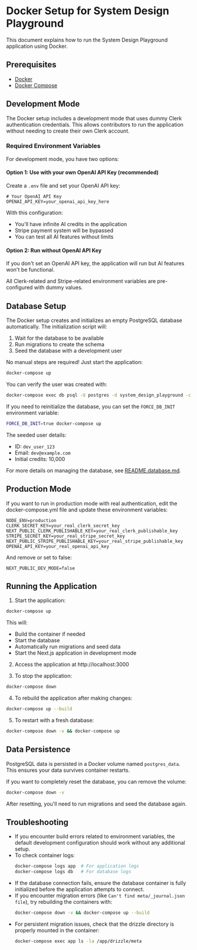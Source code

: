 # Docker Setup for System Design Playground

This document explains how to run the System Design Playground application using Docker.

## Prerequisites

- [Docker](https://docs.docker.com/get-docker/)
- [Docker Compose](https://docs.docker.com/compose/install/)

## Development Mode

The Docker setup includes a development mode that uses dummy Clerk authentication credentials. This allows contributors to run the application without needing to create their own Clerk account.

### Required Environment Variables

For development mode, you have two options:

#### Option 1: Use with your own OpenAI API Key (recommended)

Create a `.env` file and set your OpenAI API key:

```
# Your OpenAI API Key
OPENAI_API_KEY=your_openai_api_key_here
```

With this configuration:
- You'll have infinite AI credits in the application
- Stripe payment system will be bypassed
- You can test all AI features without limits

#### Option 2: Run without OpenAI API Key

If you don't set an OpenAI API key, the application will run but AI features won't be functional.

All Clerk-related and Stripe-related environment variables are pre-configured with dummy values.

## Database Setup

The Docker setup creates and initializes an empty PostgreSQL database automatically. The initialization script will:

1. Wait for the database to be available
2. Run migrations to create the schema
3. Seed the database with a development user

No manual steps are required! Just start the application:

   ```bash
docker-compose up
   ```

You can verify the user was created with:

   ```bash
   docker-compose exec db psql -U postgres -d system_design_playground -c "SELECT * FROM sdp_users;"
   ```

If you need to reinitialize the database, you can set the `FORCE_DB_INIT` environment variable:

```bash
FORCE_DB_INIT=true docker-compose up
```

The seeded user details:
- ID: `dev_user_123`
- Email: `dev@example.com`
- Initial credits: 10,000

For more details on managing the database, see [README.database.md](./README.database.md).

## Production Mode

If you want to run in production mode with real authentication, edit the docker-compose.yml file and update these environment variables:

```
NODE_ENV=production
CLERK_SECRET_KEY=your_real_clerk_secret_key
NEXT_PUBLIC_CLERK_PUBLISHABLE_KEY=your_real_clerk_publishable_key
STRIPE_SECRET_KEY=your_real_stripe_secret_key
NEXT_PUBLIC_STRIPE_PUBLISHABLE_KEY=your_real_stripe_publishable_key
OPENAI_API_KEY=your_real_openai_api_key
```

And remove or set to false:
```
NEXT_PUBLIC_DEV_MODE=false
```

## Running the Application

1. Start the application:

```bash
docker-compose up
```

This will:
- Build the container if needed
- Start the database
- Automatically run migrations and seed data
- Start the Next.js application in development mode

2. Access the application at http://localhost:3000

3. To stop the application:

```bash
docker-compose down
```

4. To rebuild the application after making changes:

```bash
docker-compose up --build
```

5. To restart with a fresh database:

```bash
docker-compose down -v && docker-compose up
```

## Data Persistence

PostgreSQL data is persisted in a Docker volume named `postgres_data`. This ensures your data survives container restarts.

If you want to completely reset the database, you can remove the volume:

```bash
docker-compose down -v
```

After resetting, you'll need to run migrations and seed the database again.

## Troubleshooting

- If you encounter build errors related to environment variables, the default development configuration should work without any additional setup.
- To check container logs:
  ```bash
  docker-compose logs app  # For application logs
  docker-compose logs db   # For database logs
  ```
- If the database connection fails, ensure the database container is fully initialized before the application attempts to connect. 
- If you encounter migration errors (like `Can't find meta/_journal.json file`), try rebuilding the containers with:
  ```bash
  docker-compose down -v && docker-compose up --build
  ```
- For persistent migration issues, check that the drizzle directory is properly mounted in the container:
  ```bash
  docker-compose exec app ls -la /app/drizzle/meta
  ``` 